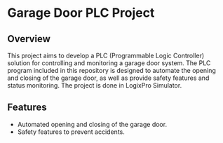 # Garage Door PLC Project



## Overview

This project aims to develop a PLC (Programmable Logic Controller) solution for controlling and monitoring a garage door system. The PLC program included in this repository is designed to automate the opening and closing of the garage door, as well as provide safety features and status monitoring. The project is done in LogixPro Simulator.

## Features

- Automated opening and closing of the garage door.
- Safety features to prevent accidents.
